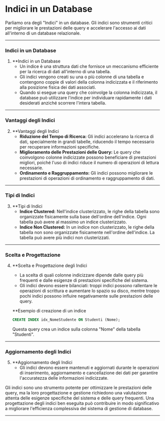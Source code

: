 # Indici in un Database

Parliamo ora degli "Indici" in un database. Gli indici sono strumenti critici per migliorare le prestazioni delle query e accelerare l'accesso ai dati all'interno di un database relazionale.

---

### Indici in un Database

1. **Indici in un Database
   - Un indice è una struttura dati che fornisce un meccanismo efficiente per la ricerca di dati all'interno di una tabella.
   - Gli indici vengono creati su una o più colonne di una tabella e contengono coppie di valori della colonna indicizzata e il riferimento alla posizione fisica dei dati associati.
   - Quando si esegue una query che coinvolge la colonna indicizzata, il database può utilizzare l'indice per individuare rapidamente i dati desiderati anziché scorrere l'intera tabella.

---

### Vantaggi degli Indici

2. **Vantaggi degli Indici
   - **Riduzione del Tempo di Ricerca:** Gli indici accelerano la ricerca di dati, specialmente in grandi tabelle, riducendo il tempo necessario per recuperare informazioni specifiche.
   - **Miglioramento delle Prestazioni delle Query:** Le query che coinvolgono colonne indicizzate possono beneficiare di prestazioni migliori, poiché l'uso di indici riduce il numero di operazioni di lettura necessarie.
   - **Ordinamento e Raggruppamento:** Gli indici possono migliorare le prestazioni di operazioni di ordinamento e raggruppamento di dati.

---

### Tipi di Indici

3. **Tipi di Indici
   - **Indice Clustered:** Nell'indice clusterizzato, le righe della tabella sono organizzate fisicamente sulla base dell'ordine dell'indice. Ogni tabella può avere al massimo un indice clusterizzato.
   - **Indice Non Clustered:** In un indice non clusterizzato, le righe della tabella non sono organizzate fisicamente nell'ordine dell'indice. La tabella può avere più indici non clusterizzati.

---

### Scelta e Progettazione

4. **Scelta e Progettazione degli Indici
   - La scelta di quali colonne indicizzare dipende dalle query più frequenti e dalle esigenze di prestazioni specifiche del sistema.
   - Gli indici devono essere bilanciati: troppi indici possono rallentare le operazioni di scrittura e aumentare lo spazio su disco, mentre troppo pochi indici possono influire negativamente sulle prestazioni delle query.

   **Esempio di creazione di un indice

   ```sql
   CREATE INDEX idx_NomeStudente ON Studenti (Nome);
   ```

   Questa query crea un indice sulla colonna "Nome" della tabella "Studenti".

---

### Aggiornamento degli Indici

5. **Aggiornamento degli Indici
   - Gli indici devono essere mantenuti e aggiornati durante le operazioni di inserimento, aggiornamento e cancellazione dei dati per garantire l'accuratezza delle informazioni indicizzate.

Gli indici sono uno strumento potente per ottimizzare le prestazioni delle query, ma la loro progettazione e gestione richiedono una valutazione attenta delle esigenze specifiche del sistema e delle query frequenti. Una progettazione degli indici ben eseguita può contribuire in modo significativo a migliorare l'efficienza complessiva del sistema di gestione di database.

---